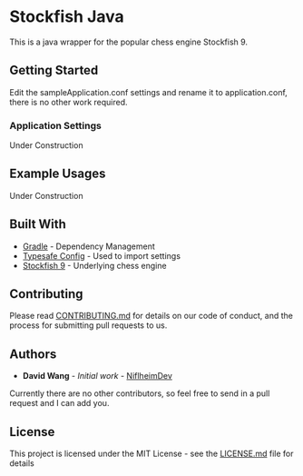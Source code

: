 # Stockfish Java

This is a java wrapper for the popular chess engine Stockfish 9.

## Getting Started

Edit the sampleApplication.conf settings and rename it to application.conf, there is no other work required.

### Application Settings

Under Construction

## Example Usages

Under Construction

## Built With

* [Gradle](https://gradle.org/) - Dependency Management
* [Typesafe Config](https://github.com/lightbend/config) - Used to import settings
* [Stockfish 9](https://stockfishchess.org/) - Underlying chess engine

## Contributing

Please read [CONTRIBUTING.md](/CONTRIBUTING.md) for details on our code of conduct, and the process for submitting pull requests to us.

## Authors

* **David Wang** - *Initial work* - [NiflheimDev](https://github.com/NiflheimDev)

Currently there are no other contributors, so feel free to send in a pull request and I can add you.

## License

This project is licensed under the MIT License - see the [LICENSE.md](LICENSE.md) file for details
